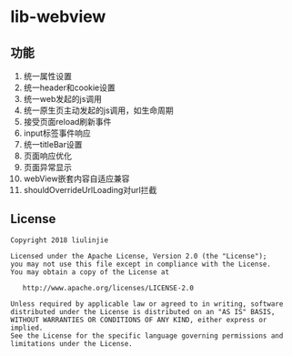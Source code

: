 # lib-webview


## 功能
1. 统一属性设置
2. 统一header和cookie设置
3. 统一web发起的js调用
4. 统一原生页主动发起的js调用，如生命周期
5. 接受页面reload刷新事件
6. input标签事件响应
7. 统一titleBar设置
8. 页面响应优化
9. 页面异常显示
10. webView嵌套内容自适应兼容
11. shouldOverrideUrlLoading对url拦截


## License
```text
Copyright 2018 liulinjie

Licensed under the Apache License, Version 2.0 (the "License");
you may not use this file except in compliance with the License.
You may obtain a copy of the License at

   http://www.apache.org/licenses/LICENSE-2.0

Unless required by applicable law or agreed to in writing, software
distributed under the License is distributed on an "AS IS" BASIS,
WITHOUT WARRANTIES OR CONDITIONS OF ANY KIND, either express or implied.
See the License for the specific language governing permissions and
limitations under the License.
```
